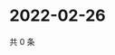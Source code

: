 # 2022-02-26

共 0 条

<!-- BEGIN WEIBO -->
<!-- 最后更新时间 Sat Feb 26 2022 19:00:33 GMT+0800 (China Standard Time) -->

<!-- END WEIBO -->
